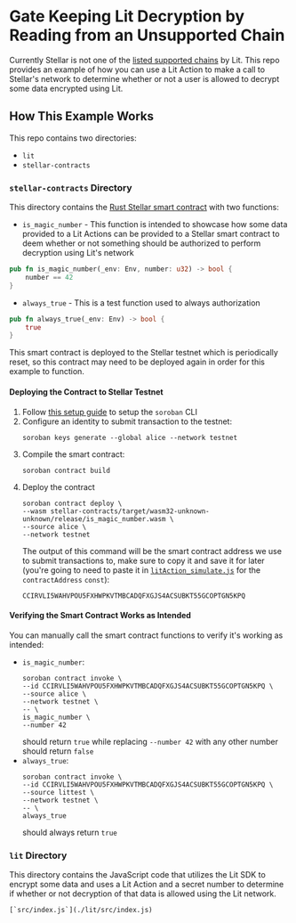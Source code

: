 # Gate Keeping Lit Decryption by Reading from an Unsupported Chain

Currently Stellar is not one of the [listed supported chains](https://developer.litprotocol.com/v2/resources/supportedchains#:~:text=Our%20Access%20Control%20Protocol%20supports,the%20Cosmos%20ecosystem%2C%20and%20Solana.) by Lit. This repo provides an example of how you can use a Lit Action to make a call to Stellar's network to determine whether or not a user is allowed to decrypt some data encrypted using Lit.

## How This Example Works

This repo contains two directories:

- `lit`
- `stellar-contracts`

### `stellar-contracts` Directory

This directory contains the [Rust Stellar smart contract](./stellar-contracts/contracts/is_magic_number/src/lib.rs) with two functions:

- `is_magic_number` - This function is intended to showcase how some data provided to a Lit Actions can be provided to a Stellar smart contract to deem whether or not something should be authorized to perform decryption using Lit's network

```rust
pub fn is_magic_number(_env: Env, number: u32) -> bool {
    number == 42
}
```

- `always_true` - This is a test function used to always authorization

```rust
pub fn always_true(_env: Env) -> bool {
    true
}
```

This smart contract is deployed to the Stellar testnet which is periodically reset, so this contract may need to be deployed again in order for this example to function.

#### Deploying the Contract to Stellar Testnet

1. Follow [this setup guide](https://developers.stellar.org/docs/smart-contracts/getting-started/setup#install-the-target) to setup the `soroban` CLI
2. Configure an identity to submit transaction to the testnet:
   ```
   soroban keys generate --global alice --network testnet
   ```
3. Compile the smart contract:
   ```
   soroban contract build
   ```
4. Deploy the contract
   ```
   soroban contract deploy \
   --wasm stellar-contracts/target/wasm32-unknown-unknown/release/is_magic_number.wasm \
   --source alice \
   --network testnet
   ```
   The output of this command will be the smart contract address we use to submit transactions to, make sure to copy it and save it for later (you're going to need to paste it in [`litAction_simulate.js`](lit/src/litAction_simulate.js) for the `contractAddress` `const`):
   ```
   CCIRVLI5WAHVPOU5FXHWPKVTMBCADQFXGJS4ACSUBKT55GCOPTGN5KPQ
   ```

#### Verifying the Smart Contract Works as Intended

You can manually call the smart contract functions to verify it's working as intended:

- `is_magic_number`:
  ```
  soroban contract invoke \
  --id CCIRVLI5WAHVPOU5FXHWPKVTMBCADQFXGJS4ACSUBKT55GCOPTGN5KPQ \
  --source alice \
  --network testnet \
  -- \
  is_magic_number \
  --number 42
  ```
  should return `true` while replacing `--number 42` with any other number should return `false`
- `always_true`:
  ```
  soroban contract invoke \
  --id CCIRVLI5WAHVPOU5FXHWPKVTMBCADQFXGJS4ACSUBKT55GCOPTGN5KPQ \
  --source littest \
  --network testnet \
  -- \
  always_true
  ```
  should always return `true`

### `lit` Directory

This directory contains the JavaScript code that utilizes the Lit SDK to encrypt some data and uses a Lit Action and a secret number to determine if whether or not decryption of that data is allowed using the Lit network.

```
[`src/index.js`](./lit/src/index.js)
```
